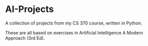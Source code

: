 # AI-Projects
A collection of projects from my CS 370 course, written in Python.

These are all based on exercises in Artificial Intelligence A Modern Approach (3rd Ed).
